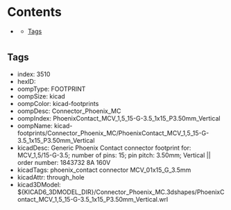 



Contents
========

* [](#)
	* [Tags](#tags)

# 

## Tags

- index: 3510
- hexID: 
- oompType: FOOTPRINT
- oompSize: kicad
- oompColor: kicad-footprints
- oompDesc: Connector_Phoenix_MC
- oompIndex: PhoenixContact_MCV_1,5_15-G-3.5_1x15_P3.50mm_Vertical
- oompName: kicad-footprints/Connector_Phoenix_MC/PhoenixContact_MCV_1,5_15-G-3.5_1x15_P3.50mm_Vertical
- kicadDesc: Generic Phoenix Contact connector footprint for: MCV_1,5/15-G-3.5; number of pins: 15; pin pitch: 3.50mm; Vertical || order number: 1843732 8A 160V
- kicadTags: phoenix_contact connector MCV_01x15_G_3.5mm
- kicadAttr: through_hole
- kicad3DModel: ${KICAD6_3DMODEL_DIR}/Connector_Phoenix_MC.3dshapes/PhoenixContact_MCV_1,5_15-G-3.5_1x15_P3.50mm_Vertical.wrl
